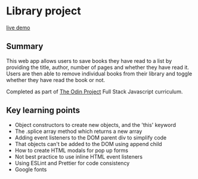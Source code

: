 # Library project

[live demo](https://barrymoonshine.github.io/library/)

## Summary

This web app allows users to save books they have read to a list by providing the title, author, number of pages and whether they have read it. Users are then able to remove individual books from their library and toggle whether they have read the book or not.

Completed as part of [The Odin Project](https://theodinproject.com) Full Stack Javascript curriculum.

## Key learning points

- Object constructors to create new objects, and the 'this' keyword
- The .splice array method which returns a new array
- Adding event listeners to the DOM parent div to simplify code
- That objects can't be added to the DOM using append child
- How to create HTML modals for pop up forms
- Not best practice to use inline HTML event listeners
- Using ESLint and Prettier for code consistency
- Google fonts
